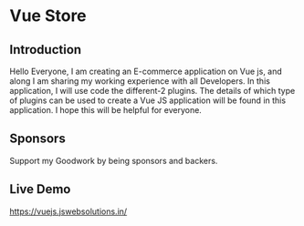 # Vue Store

## Introduction

Hello Everyone, I am creating an E-commerce application on Vue js, and along I am sharing my working experience with all Developers. In this application, I will use code the different-2 plugins. The details of which type of plugins can be used to create a Vue JS application will be found in this application. I hope this will be helpful for everyone.


## Sponsors
Support my Goodwork by being sponsors and backers.

## Live Demo

https://vuejs.jswebsolutions.in/




 



